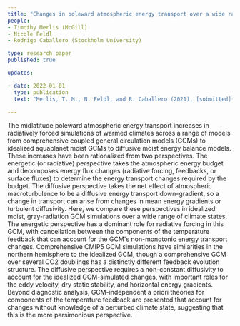 ```yaml
---
title: "Changes in poleward atmospheric energy transport over a wide range of climates: Energetic and diffusive perspectives and a priori theories"
people:
- Timothy Merlis (McGill)
- Nicole Feldl
- Rodrigo Caballero (Stockholm University)

type: research paper
published: true

updates:

- date: 2022-01-01
  type: publication
  text: "Merlis, T. M., N. Feldl, and R. Caballero (2021), [submitted](https://eartharxiv.org/repository/view/2665/)." 

---
```


The midlatitude poleward atmospheric energy transport increases in radiatively forced simulations of warmed climates across a range of models from comprehensive coupled general circulation models (GCMs) to idealized aquaplanet moist GCMs to diffusive moist energy balance models. These increases have been rationalized from two perspectives. The energetic (or radiative) perspective takes the atmospheric energy budget and decomposes energy flux changes (radiative forcing, feedbacks, or surface fluxes) to determine the energy transport changes required by the budget. The diffusive perspective takes the net effect of atmospheric macroturbulence to be a diffusive energy transport down-gradient, so a change in transport can arise from changes in mean energy gradients or turbulent diffusivity. Here, we compare these perspectives in idealized moist, gray-radiation GCM simulations over a wide range of  climate states. The energetic perspective has a dominant role for radiative forcing in this GCM, with cancellation between the components of the temperature feedback that can account for the GCM's non-monotonic energy transport changes. Comprehensive CMIP5 GCM simulations have similarities in the northern hemisphere to the idealized GCM, though a comprehensive GCM over several CO2 doublings has a distinctly different feedback evolution structure. The diffusive perspective requires a non-constant diffusivity to account for the idealized GCM-simulated changes, with important roles for the eddy velocity, dry static stability, and horizontal energy gradients. Beyond diagnostic analysis, GCM-independent a priori theories for components of the temperature feedback are presented that account for changes without knowledge of a perturbed climate state, suggesting that this is the more parsimonious perspective.


